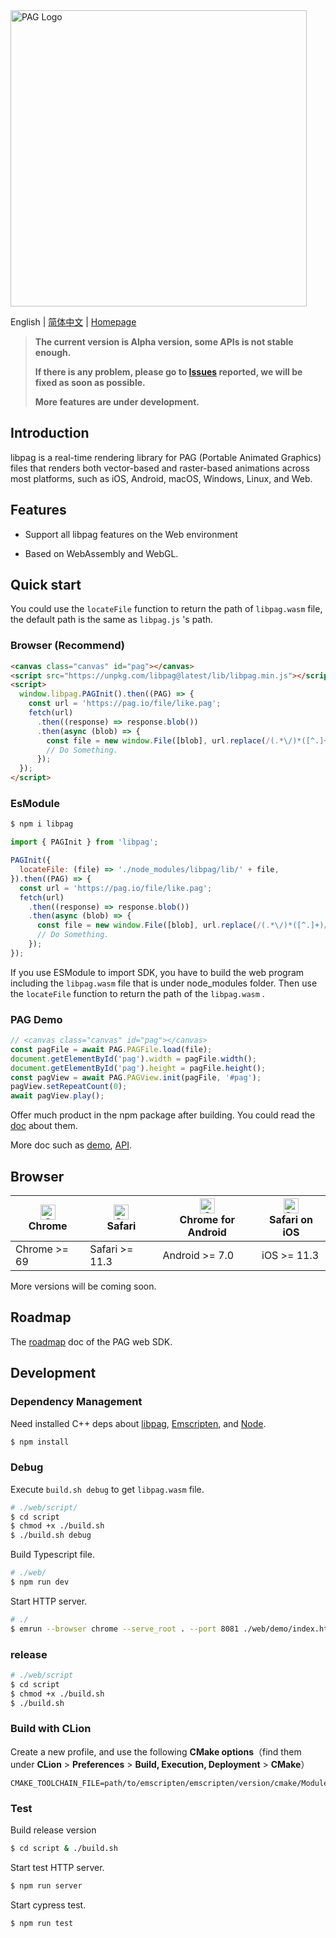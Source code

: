 <img src="https://pag.io/img/readme/logo.png" alt="PAG Logo" width="474"/>

English | [简体中文](./README.zh_CN.md) | [Homepage](https://pag.io)

> **The current version is Alpha version, some APIs is not stable enough.**
>
> **If there is any problem, please go to [Issues](https://github.com/Tencent/libpag/issues) reported, we will be fixed as soon as possible.**
>
> **More features are under development.**

## Introduction

libpag is a real-time rendering library for PAG (Portable Animated Graphics) files that renders both
vector-based and raster-based animations across most platforms, such as iOS, Android, macOS,
Windows, Linux, and Web.

## Features

- Support all libpag features on the Web environment

- Based on WebAssembly and WebGL.

## Quick start

You could use the `locateFile` function to return the path of `libpag.wasm` file, the default path is the same as `libpag.js` 's path.

### Browser (Recommend)

```html
<canvas class="canvas" id="pag"></canvas>
<script src="https://unpkg.com/libpag@latest/lib/libpag.min.js"></script>
<script>
  window.libpag.PAGInit().then((PAG) => {
    const url = 'https://pag.io/file/like.pag';
    fetch(url)
      .then((response) => response.blob())
      .then(async (blob) => {
        const file = new window.File([blob], url.replace(/(.*\/)*([^.]+)/i, '$2'));
        // Do Something.
      });
  });
</script>
```

### EsModule

```bash
$ npm i libpag
```

```js
import { PAGInit } from 'libpag';

PAGInit({
  locateFile: (file) => './node_modules/libpag/lib/' + file,
}).then((PAG) => {
  const url = 'https://pag.io/file/like.pag';
  fetch(url)
    .then((response) => response.blob())
    .then(async (blob) => {
      const file = new window.File([blob], url.replace(/(.*\/)*([^.]+)/i, '$2'));
      // Do Something.
    });
});
```

If you use ESModule to import SDK, you have to build the web program including the `libpag.wasm` file that is under node_modules folder.
Then use the `locateFile` function to return the path of the `libpag.wasm` .

### PAG Demo

```javascript
// <canvas class="canvas" id="pag"></canvas>
const pagFile = await PAG.PAGFile.load(file);
document.getElementById('pag').width = pagFile.width();
document.getElementById('pag').height = pagFile.height();
const pagView = await PAG.PAGView.init(pagFile, '#pag');
pagView.setRepeatCount(0);
await pagView.play();
```

Offer much product in the npm package after building. You could read the [doc](./doc/develop-install.md) about them.

More doc such as [demo](https://github.com/libpag/pag-web), [API](https://pag.io/api.html#/apis/web/).

## Browser

| [<img src="https://raw.githubusercontent.com/alrra/browser-logos/master/src/chrome/chrome_48x48.png" alt="Chrome" width="24px" height="24px" />](http://godban.github.io/browsers-support-badges/)<br/>Chrome | [<img src="https://raw.githubusercontent.com/alrra/browser-logos/master/src/safari/safari_48x48.png" alt="Safari" width="24px" height="24px" />](http://godban.github.io/browsers-support-badges/)<br/>Safari | [<img src="https://raw.githubusercontent.com/alrra/browser-logos/master/src/chrome/chrome_48x48.png" alt="Chrome" width="24px" height="24px" />](http://godban.github.io/browsers-support-badges/)<br/>Chrome for Android | [<img src="https://raw.githubusercontent.com/alrra/browser-logos/master/src/safari/safari_48x48.png" alt="Safari" width="24px" height="24px" />](http://godban.github.io/browsers-support-badges/)<br/>Safari on iOS |
| ------------------------------------------------------------ | ------------------------------------------------------------ | ------------------------------------------------------------ | ------------------------------------------------------------ |
| Chrome >= 69                                                 | Safari >= 11.3                                               | Android >= 7.0                                               | iOS >= 11.3                                                  |

More versions will be coming soon.

## Roadmap

The [roadmap](https://github.com/Tencent/libpag/wiki/PAG-Web-roadmap) doc of the PAG web SDK.

## Development

### Dependency Management

Need installed C++ deps about [libpag](https://github.com/Tencent/libpag),  [Emscripten](https://emscripten.org/docs/getting_started/downloads.html), and [Node](https://nodejs.org/).

```bash
$ npm install
```

### Debug

Execute `build.sh debug` to get `libpag.wasm` file.

```bash
# ./web/script/
$ cd script
$ chmod +x ./build.sh
$ ./build.sh debug
```

Build Typescript file.

```bash
# ./web/
$ npm run dev
```

Start HTTP server.

```bash
# ./
$ emrun --browser chrome --serve_root . --port 8081 ./web/demo/index.html
```

### release

```bash
# ./web/script
$ cd script
$ chmod +x ./build.sh
$ ./build.sh
```

### Build with CLion

Create a new profile, and use the following **CMake options**（find them under **CLion** > **Preferences** > **Build, Execution, Deployment** > **CMake**）

```
CMAKE_TOOLCHAIN_FILE=path/to/emscripten/emscripten/version/cmake/Modules/Platform/Emscripten.cmake
```

### Test

Build release version

```bash
$ cd script & ./build.sh
```

Start test HTTP server.

```bash
$ npm run server
```

Start cypress test.

```bash
$ npm run test
```
